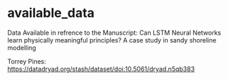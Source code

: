 # available_data

Data Available in refrence to the Manuscript: Can LSTM Neural Networks learn physically meaningful principles? A case study in sandy shoreline modelling

Torrey Pines: https://datadryad.org/stash/dataset/doi:10.5061/dryad.n5qb383
